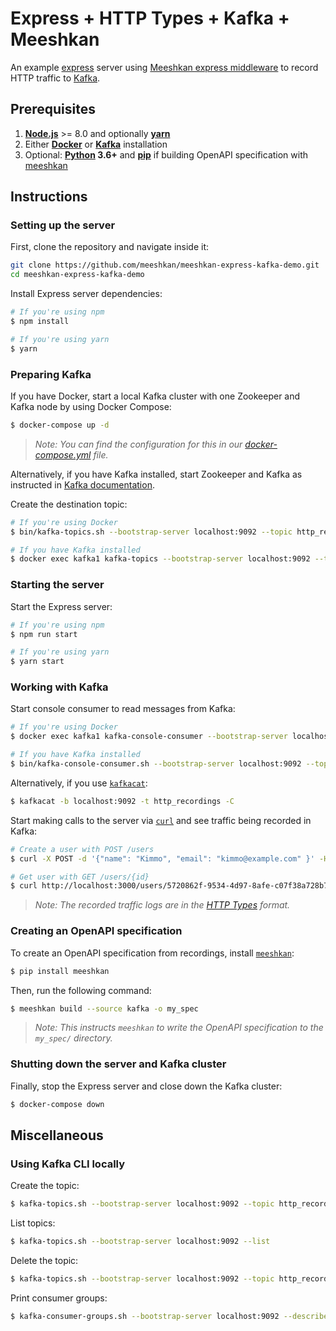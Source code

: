 # Express + HTTP Types + Kafka + Meeshkan

An example [express](https://expressjs.com/) server using [Meeshkan express middleware](https://github.com/Meeshkan/express-middleware) to record HTTP traffic to [Kafka](https://kafka.apache.org/).

## Prerequisites

1. [**Node.js**](https://nodejs.org/en/download/) >= 8.0 and optionally [**yarn**](https://yarnpkg.com/)
1. Either [**Docker**](https://docs.docker.com/) or [**Kafka**](https://kafka.apache.org/quickstart#quickstart_download) installation
1. Optional: **[Python](https://www.python.org/) 3.6+** and [**pip**](https://pip.pypa.io/en/stable/installing/) if building OpenAPI specification with [meeshkan](https://github.com/meeshkan/meeshkan)

## Instructions

### Setting up the server

First, clone the repository and navigate inside it:

```bash
git clone https://github.com/meeshkan/meeshkan-express-kafka-demo.git
cd meeshkan-express-kafka-demo
```

Install Express server dependencies:

```bash
# If you're using npm
$ npm install

# If you're using yarn
$ yarn
```

### Preparing Kafka

If you have Docker, start a local Kafka cluster with one Zookeeper and Kafka node by using Docker Compose:

```bash
$ docker-compose up -d
```

> _Note: You can find the configuration for this in our [docker-compose.yml](./docker-compose.yml) file._

Alternatively, if you have Kafka installed, start Zookeeper and Kafka as instructed in [Kafka documentation](https://kafka.apache.org/quickstart#quickstart_startserver).

Create the destination topic:

```bash
# If you're using Docker
$ bin/kafka-topics.sh --bootstrap-server localhost:9092 --topic http_recordings --create --partitions 3 --replication-factor 1

# If you have Kafka installed
$ docker exec kafka1 kafka-topics --bootstrap-server localhost:9092 --topic http_recordings --create --partitions 3 --replication-factor 1
```

### Starting the server

Start the Express server:

```bash
# If you're using npm
$ npm run start

# If you're using yarn
$ yarn start
```

### Working with Kafka

Start console consumer to read messages from Kafka:

```bash
# If you're using Docker
$ docker exec kafka1 kafka-console-consumer --bootstrap-server localhost:9092 --topic http_recordings --from-beginning

# If you have Kafka installed
$ bin/kafka-console-consumer.sh --bootstrap-server localhost:9092 --topic http_recordings --from-beginning
```

Alternatively, if you use [`kafkacat`](https://github.com/edenhill/kafkacat):

```bash
$ kafkacat -b localhost:9092 -t http_recordings -C
```

Start making calls to the server via [`curl`](https://curl.haxx.se/) and see traffic being recorded in Kafka:

```bash
# Create a user with POST /users
$ curl -X POST -d '{"name": "Kimmo", "email": "kimmo@example.com" }' -H "Content-Type: application/json" http://localhost:3000/users

# Get user with GET /users/{id}
$ curl http://localhost:3000/users/5720862f-9534-4d97-8afe-c07f38a728b7
```

> _Note: The recorded traffic logs are in the [HTTP Types](https://meeshkan.github.io/http-types/) format._

### Creating an OpenAPI specification

To create an OpenAPI specification from recordings, install [`meeshkan`](https://pypi.org/project/meeshkan/):

```bash
$ pip install meeshkan
```

Then, run the following command:

```bash
$ meeshkan build --source kafka -o my_spec
```

> _Note: This instructs `meeshkan` to write the OpenAPI specification to the `my_spec/` directory._

### Shutting down the server and Kafka cluster

Finally, stop the Express server and close down the Kafka cluster:

```bash
$ docker-compose down
```

## Miscellaneous

### Using Kafka CLI locally

Create the topic:

```bash
$ kafka-topics.sh --bootstrap-server localhost:9092 --topic http_recordings --create --partitions 3 --replication-factor 1
```

List topics:

```bash
$ kafka-topics.sh --bootstrap-server localhost:9092 --list
```

Delete the topic:

```bash
$ kafka-topics.sh --bootstrap-server localhost:9092 --topic http_recordings --delete
```

Print consumer groups:

```bash
$ kafka-consumer-groups.sh --bootstrap-server localhost:9092 --describe --all-groups
```
